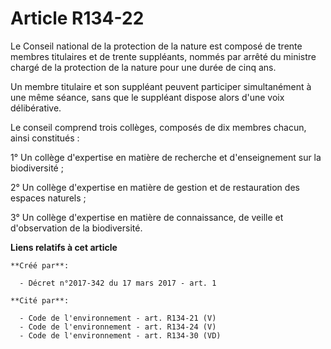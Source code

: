 # Article R134-22

Le Conseil national de la protection de la nature est composé de trente membres titulaires et de trente suppléants, nommés
par arrêté du ministre chargé de la protection de la nature pour une durée de cinq ans.

Un membre titulaire et son suppléant peuvent participer simultanément à une même séance, sans que le suppléant dispose alors
d'une voix délibérative.

Le conseil comprend trois collèges, composés de dix membres chacun, ainsi constitués :

1° Un collège d'expertise en matière de recherche et d'enseignement sur la biodiversité ;

2° Un collège d'expertise en matière de gestion et de restauration des espaces naturels ;

3° Un collège d'expertise en matière de connaissance, de veille et d'observation de la biodiversité.

**Liens relatifs à cet article**

	**Créé par**:

	  - Décret n°2017-342 du 17 mars 2017 - art. 1

	**Cité par**:

	  - Code de l'environnement - art. R134-21 (V)
	  - Code de l'environnement - art. R134-24 (V)
	  - Code de l'environnement - art. R134-30 (VD)
